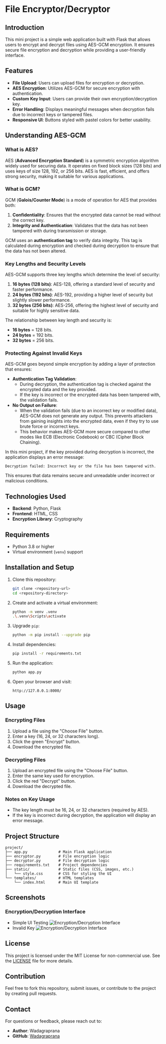 # File Encryptor/Decryptor

## Introduction
This mini project is a simple web application built with Flask that allows users to encrypt and decrypt files using AES-GCM encryption. It ensures secure file encryption and decryption while providing a user-friendly interface.

## Features
- **File Upload**: Users can upload files for encryption or decryption.
- **AES Encryption**: Utilizes AES-GCM for secure encryption with authentication.
- **Custom Key Input**: Users can provide their own encryption/decryption key.
- **Error Handling**: Displays meaningful messages when decryption fails due to incorrect keys or tampered files.
- **Responsive UI**: Buttons styled with pastel colors for better usability.

## Understanding AES-GCM
### What is AES?
AES (**Advanced Encryption Standard**) is a symmetric encryption algorithm widely used for securing data. It operates on fixed block sizes (128 bits) and uses keys of size 128, 192, or 256 bits. AES is fast, efficient, and offers strong security, making it suitable for various applications.

### What is GCM?
GCM (**Galois/Counter Mode**) is a mode of operation for AES that provides both:
1. **Confidentiality**: Ensures that the encrypted data cannot be read without the correct key.
2. **Integrity and Authentication**: Validates that the data has not been tampered with during transmission or storage.

GCM uses an **authentication tag** to verify data integrity. This tag is calculated during encryption and checked during decryption to ensure that the data has not been altered.

### Key Lengths and Security Levels
AES-GCM supports three key lengths which determine the level of security:
1. **16 bytes (128 bits)**: AES-128, offering a standard level of security and faster performance.
2. **24 bytes (192 bits)**: AES-192, providing a higher level of security but slightly slower performance.
3. **32 bytes (256 bits)**: AES-256, offering the highest level of security and suitable for highly sensitive data.

The relationship between key length and security is:
- **16 bytes** = 128 bits.
- **24 bytes** = 192 bits.
- **32 bytes** = 256 bits.

### Protecting Against Invalid Keys
AES-GCM goes beyond simple encryption by adding a layer of protection that ensures:
- **Authentication Tag Validation**:
  - During decryption, the authentication tag is checked against the encrypted data and the key provided.
  - If the key is incorrect or the encrypted data has been tampered with, the validation fails.
- **No Output on Failure**:
  - When the validation fails (due to an incorrect key or modified data), AES-GCM does not generate any output. This prevents attackers from gaining insights into the encrypted data, even if they try to use brute force or incorrect keys.
  - This behavior makes AES-GCM more secure compared to other modes like ECB (Electronic Codebook) or CBC (Cipher Block Chaining).

In this mini project, if the key provided during decryption is incorrect, the application displays an error message: 
```
Decryption failed: Incorrect key or the file has been tampered with.
```

This ensures that data remains secure and unreadable under incorrect or malicious conditions.

## Technologies Used
- **Backend**: Python, Flask
- **Frontend**: HTML, CSS
- **Encryption Library**: Cryptography

## Requirements
- Python 3.8 or higher
- Virtual environment (`venv`) support

## Installation and Setup
1. Clone this repository:
   ```bash
   git clone <repository-url>
   cd <repository-directory>
   ```

2. Create and activate a virtual environment:
   ```bash
   python -m venv .venv
   .\.venv\Scripts\activate
   ```

3. Upgrade `pip`:
   ```bash
   python -m pip install --upgrade pip
   ```

4. Install dependencies:
   ```bash
   pip install -r requirements.txt
   ```

5. Run the application:
   ```bash
   python app.py
   ```

6. Open your browser and visit:
   ```
   http://127.0.0.1:8000/
   ```

## Usage
### Encrypting Files
1. Upload a file using the "Choose File" button.
2. Enter a key (16, 24, or 32 characters long).
3. Click the green "Encrypt" button.
4. Download the encrypted file.

### Decrypting Files
1. Upload an encrypted file using the "Choose File" button.
2. Enter the same key used for encryption.
3. Click the red "Decrypt" button.
4. Download the decrypted file.

### Notes on Key Usage
- The key length must be 16, 24, or 32 characters (required by AES).
- If the key is incorrect during decryption, the application will display an error message.

## Project Structure
```
project/
├── app.py              # Main Flask application
├── encryptor.py        # File encryption logic
├── decryptor.py        # File decryption logic
├── requirements.txt    # Project dependencies
├── static/             # Static files (CSS, images, etc.)
│   └── style.css       # CSS for styling the UI
└── templates/          # HTML templates
    └── index.html      # Main UI template
```

## Screenshots
### Encryption/Decryption Interface
- Simple UI Testing 
![Encryption/Decryption Interface](documentation/UI.png)
- Invalid Key
![Encryption/Decryption Interface](documentation/InvalidKey.png)

## License
This project is licensed under the MIT License for non-commercial use. See the [LICENSE](LICENSE) file for more details.

## Contribution
Feel free to fork this repository, submit issues, or contribute to the project by creating pull requests.

## Contact
For questions or feedback, please reach out to:
- **Author**: Wadagraprana
- **GitHub**: [Wadagraprana](https://github.com/Wadagraprana)
